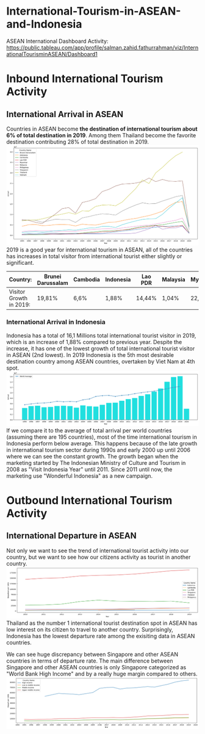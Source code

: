 # International-Tourism-in-ASEAN-and-Indonesia
 
ASEAN International Dashboard Activity:
https://public.tableau.com/app/profile/salman.zahid.fathurrahman/viz/InternationalTourisminASEAN/Dashboard1

# Inbound International Tourism Activity
## International Arrival in ASEAN
Countries in ASEAN become **the destination of international tourism about 6% of total destination in 2019**. Among them Thailand become the favorite destination contributing 28% of total destination in 2019.
![Visitor to ASEAN](https://github.com/salmanzf/International-Tourism-in-ASEAN-and-Indonesia/blob/streamlit/plot%20picture/visitor%20to%20asean.png)
2019 is a good year for international tourism in ASEAN, all of the countries has increases in total visitor from international tourist either slightly or significant.

| Country:| Brunei Darussalam | Cambodia | Indonesia | Lao PDR | Malaysia | Myanmar | Philipines | Singapore | Thailand | Viet Nam |
| --- | --- | --- | --- | --- | --- | --- | --- | --- | --- | --- |
| Visitor Growth in 2019:| 19,81% | 6,6% | 1,88% | 14,44% | 1,04% | 22,95% | 15,90% | 3,27% | 4,55% | 16,20% |

### International Arrival in Indonesia
Indonesia has a total of 16,1 Millions total international tourist visitor in 2019, which is an increase of 1,88% compared to previous year. Despite the increase, it has one of the lowest growth of total international tourist visitor in ASEAN (2nd lowest). In 2019 Indonesia is the 5th most desirable destination country among ASEAN countries, overtaken by Viet Nam at 4th spot.
![Visitor to Indonesia](https://github.com/salmanzf/International-Tourism-in-ASEAN-and-Indonesia/blob/streamlit/plot%20picture/visitor%20to%20indonesia.png)
If we compare it to the average of total arrival per world countries (assuming there are 195 countries), most of the time international tourism in Indonesia perform below average. This happens because of the late growth in international tourism sector during 1990s and early 2000 up until 2006 where we can see the constant growth. The growth began when the marketing started by The Indonesian Ministry of Culture and Tourism in 2008 as "Visit Indonesia Year" until 2011. Since 2011 until now, the marketing use "Wonderful Indonesia" as a new campaign.

# Outbound International Tourism Activity
## International Departure in ASEAN
Not only we want to see the trend of international tourist activity into our country, but we want to see how our citizens activity as tourist in another country.
![Departure ASEAN](https://github.com/salmanzf/International-Tourism-in-ASEAN-and-Indonesia/blob/streamlit/plot%20picture/departure%20asean.png)
Thailand as the number 1 international tourist destination spot in ASEAN has low interest on its citizen to travel to another country. Surprisingly, Indonesia has the lowest departure rate among the exisiting data in ASEAN countries.
 
We can see huge discrepancy between Singapore and other ASEAN countries in terms of departure rate. The main difference between Singapore and other ASEAN countries is only Singapore categorized as "World Bank High Income" and by a really huge margin compared to others.
![depart world bank](https://github.com/salmanzf/International-Tourism-in-ASEAN-and-Indonesia/blob/streamlit/plot%20picture/depart%20world%20bank%20income.png)
